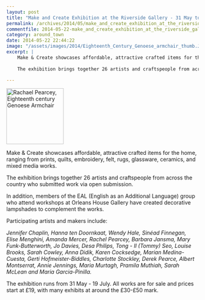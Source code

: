 ```yaml
---
layout: post
title: "Make and Create Exhibition at the Riverside Gallery - 31 May to 18 July 2014"
permalink: /archives/2014/05/make_and_create_exhibition_at_the_riverside_galler.html
commentfile: 2014-05-22-make_and_create_exhibition_at_the_riverside_galler
category: around_town
date: 2014-05-22 22:44:22
image: "/assets/images/2014/Eighteenth_Century_Genoese_armchair_thumb.JPG"
excerpt: |
    Make & Create showcases affordable, attractive crafted items for the home, ranging from prints, quilts, embroidery, felt, rugs, glassware, ceramics, and mixed media works.
    
    The exhibition brings together 26 artists and craftspeople from across the country who submitted work via open submission.

---
```


<a href="/assets/images/2014/Eighteenth_Century_Genoese_armchair.JPG" title="See larger version of - Rachael Pearcey, Eighteenth century Genoese Armchair"><img src="/assets/images/2014/Eighteenth_Century_Genoese_armchair_thumb.JPG" width="150" height="146" alt="Rachael Pearcey, Eighteenth century Genoese Armchair" class="photo right" /></a>

Make & Create showcases affordable, attractive crafted items for the home, ranging from prints, quilts, embroidery, felt, rugs, glassware, ceramics, and mixed media works.

The exhibition brings together 26 artists and craftspeople from across the country who submitted work via open submission.

In addition, members of the EAL (English as an Additional Language) group who attend workshops at Orleans House Gallery have created decorative lampshades to complement the works.

Participating artists and makers include:

*Jennifer Chaplin, Hanna ten Doornkaat, Wendy Hale, Sinéad Finnegan, Elise Menghini, Amanda Mercer, Rachel Pearcey, Barbara Jansma, Mary Funk-Butterworth, Jo Davies, Desa Philips, Tong - Il (Tommy) Seo, Louise Brooks, Sarah Cowley, Anna Didik, Karen Cocksedge, Marian Medina-Cuesta, Gerti Hofmeister-Biddles, Charlotte Stockley, Derek Pearce, Albert Montserrat, Annie Jennings, Maria Murtagh, Pramila Muthiah, Sarah McLean and Maria Garcia-Pinilla.*

The exhibition runs from 31 May - 19 July. All works are for sale and prices start at £19, with many exhibits at around the £30-£50 mark.
